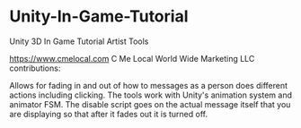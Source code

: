 # Unity-In-Game-Tutorial
Unity 3D In Game Tutorial Artist Tools

https://www.cmelocal.com
C Me Local World Wide Marketing LLC contributions:

Allows for fading in and out of how to messages as a person does different actions including clicking.  The tools work with Unity's animation system and animator FSM.
The disable script goes on the actual message itself that you are displaying so that after it fades out it is turned off.  
